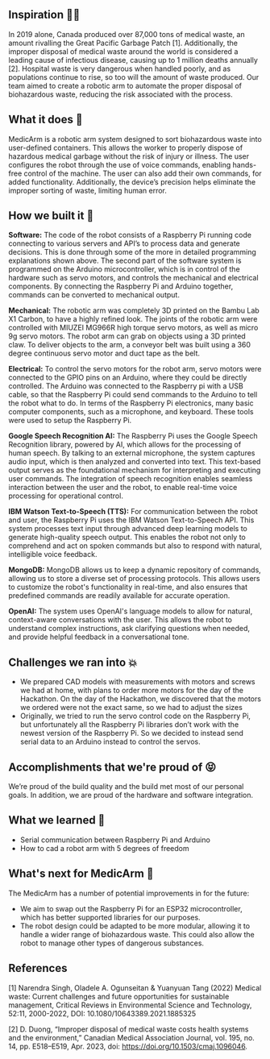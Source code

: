## Inspiration 🧑‍⚕️
In 2019 alone, Canada produced over 87,000 tons of medical waste, an amount rivalling the Great Pacific Garbage Patch [1]. Additionally, the improper disposal of medical waste around the world is considered a leading cause of infectious disease, causing up to 1 million deaths annually [2]. Hospital waste is very dangerous when handled poorly, and as populations continue to rise, so too will the amount of waste produced. Our team aimed to create a robotic arm to automate the proper disposal of biohazardous waste, reducing the risk associated with the process.

## What it does 💉
MedicArm is a robotic arm system designed to sort biohazardous waste into user-defined containers. This allows the worker to properly dispose of hazardous medical garbage without the risk of injury or illness. The user configures the robot through the use of voice commands, enabling hands-free control of the machine. The user can also add their own commands, for added functionality. Additionally, the device’s precision helps eliminate the improper sorting of waste, limiting human error.

## How we built it 🔧
**Software:** The code of the robot consists of a Raspberry Pi running code connecting to various servers and API’s to process data and generate decisions. This is done through some of the more in detailed programming explanations shown above. The second part of the software system is programmed on the Arduino microcontroller, which is in control of the hardware such as servo motors, and controls the mechanical and electrical components. By connecting the Raspberry Pi and Arduino together, commands can be converted to mechanical output.

**Mechanical:** The robotic arm was completely 3D printed on the Bambu Lab X1 Carbon, to have a highly refined look. The joints of the robotic arm were controlled with MIUZEI MG966R high torque servo motors, as well as micro 9g servo motors. The robot arm can grab on objects using a 3D printed claw. To deliver objects to the arm, a conveyor belt was built using a 360 degree continuous servo motor and duct tape as the belt. 

**Electrical:** To control the servo motors for the robot arm, servo motors were connected to the GPIO pins on an Arduino, where they could be directly controlled. The Arduino was connected to the Raspberry pi with a USB cable, so that the Raspberry Pi could send commands to the Arduino to tell the robot what to do. In terms of the Raspberry Pi electronics, many basic computer components, such as a microphone, and keyboard. These tools were used to setup the Raspberry Pi.

**Google Speech Recognition AI:** The Raspberry Pi uses the Google Speech Recognition library, powered by AI, which allows for the processing of human speech. By talking to an external microphone, the system captures audio input, which is then analyzed and converted into text. This text-based output serves as the foundational mechanism for interpreting and executing user commands. The integration of speech recognition enables seamless interaction between the user and the robot, to enable real-time voice processing for operational control.

**IBM Watson Text-to-Speech (TTS):** For communication between the robot and user, the Raspberry Pi uses the IBM Watson Text-to-Speech API. This system processes text input through advanced deep learning models to generate high-quality speech output. This enables the robot not only to comprehend and act on spoken commands but also to respond with natural, intelligible voice feedback.

 **MongoDB:** MongoDB allows us to keep a dynamic repository of commands, allowing us to store a diverse set of processing protocols. This allows users to customize the robot's functionality in real-time, and also ensures that predefined commands are readily available for accurate operation.

**OpenAI:** The system uses OpenAI's language models to allow for natural, context-aware conversations with the user. This allows the robot to understand complex instructions, ask clarifying questions when needed, and provide helpful feedback in a conversational tone.

## Challenges we ran into 💥
- We prepared CAD models with measurements with motors and screws we had at home, with plans to order more motors for the day of the Hackathon. On the day of the Hackathon, we discovered that the motors we ordered were not the exact same, so we had to adjust the sizes
- Originally, we tried to run the servo control code on the Raspberry Pi, but unfortunately all the Raspberry Pi libraries don’t work with the newest version of the Raspberry Pi. So we decided to instead send serial data to an Arduino instead to control the servos.

## Accomplishments that we're proud of 😝
We’re proud of the build quality and the build met most of our personal goals. In addition, we are proud of the hardware and software integration.

## What we learned 🤖
- Serial communication between Raspberry Pi and Arduino
- How to cad a robot arm with 5 degrees of freedom

## What's next for MedicArm 🦾
The MedicArm has a number of potential improvements in for the future:
- We aim to swap out the Raspberry Pi for an ESP32 microcontroller, which has better supported libraries for our purposes. 
- The robot design could be adapted to be more modular, allowing it to handle a wider range of biohazardous waste. This could also allow the robot to manage other types of dangerous substances.

## References
[1]	Narendra Singh, Oladele A. Ogunseitan & Yuanyuan Tang (2022) Medical waste: 
Current challenges and future opportunities for sustainable management, Critical Reviews in Environmental Science and Technology, 52:11, 2000-2022, DOI: 10.1080/10643389.2021.1885325

[2]	D. Duong, “Improper disposal of medical waste costs health systems and the environment,” Canadian Medical Association Journal, vol. 195, no. 14, pp. E518–E519, Apr. 2023, doi: https://doi.org/10.1503/cmaj.1096046.

